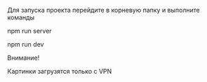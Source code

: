 Для запуска проекта перейдите в корневую папку и выполните команды

npm run server

npm run dev

Внимание!

Картинки загрузятся только с VPN
